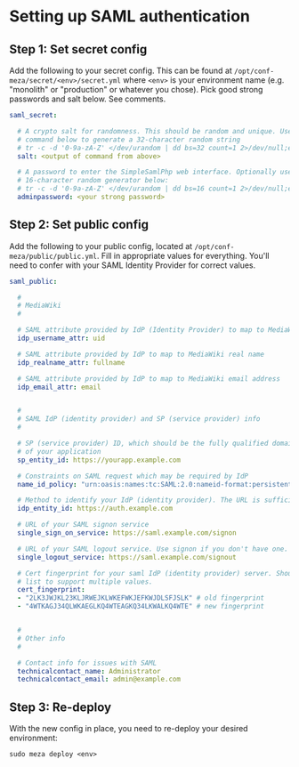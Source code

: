Setting up SAML authentication
==============================

## Step 1: Set secret config

Add the following to your secret config. This can be found at `/opt/conf-meza/secret/<env>/secret.yml` where `<env>` is your environment name (e.g. "monolith" or "production" or whatever you chose). Pick good strong passwords and salt below. See comments.

```yaml
saml_secret:

  # A crypto salt for randomness. This should be random and unique. Use the
  # command below to generate a 32-character random string
  # tr -c -d '0-9a-zA-Z' </dev/urandom | dd bs=32 count=1 2>/dev/null;echo
  salt: <output of command from above>

  # A password to enter the SimpleSamlPhp web interface. Optionally use the
  # 16-character random generator below:
  # tr -c -d '0-9a-zA-Z' </dev/urandom | dd bs=16 count=1 2>/dev/null;echo
  adminpassword: <your strong password>
```

## Step 2: Set public config

Add the following to your public config, located at `/opt/conf-meza/public/public.yml`. Fill in appropriate values for everything. You'll need to confer with your SAML Identity Provider for correct values.

```yaml
saml_public:

  #
  # MediaWiki
  #

  # SAML attribute provided by IdP (Identity Provider) to map to MediaWiki username
  idp_username_attr: uid

  # SAML attribute provided by IdP to map to MediaWiki real name
  idp_realname_attr: fullname

  # SAML attribute provided by IdP to map to MediaWiki email address
  idp_email_attr: email


  #
  # SAML IdP (identity provider) and SP (service provider) info
  #

  # SP (service provider) ID, which should be the fully qualified domain name
  # of your application
  sp_entity_id: https://yourapp.example.com

  # Constraints on SAML request which may be required by IdP
  name_id_policy: "urn:oasis:names:tc:SAML:2.0:nameid-format:persistent"

  # Method to identify your IdP (identity provider). The URL is sufficient
  idp_entity_id: https://auth.example.com

  # URL of your SAML signon service
  single_sign_on_service: https://saml.example.com/signon

  # URL of your SAML logout service. Use signon if you don't have one.
  single_logout_service: https://saml.example.com/signout

  # Cert fingerprint for your saml IdP (identity provider) server. Should be a
  # list to support multiple values.
  cert_fingerprint:
  - "2LK3JWJKL23KLJRWEJKLWKEFWKJEFKWJDLSFJSLK" # old fingerprint
  - "4WTKAGJ34QLWKAEGLKQ4WTEAGKQ34LKWALKQ4WTE" # new fingerprint


  #
  # Other info
  #

  # Contact info for issues with SAML
  technicalcontact_name: Administrator
  technicalcontact_email: admin@example.com
```

## Step 3: Re-deploy

With the new config in place, you need to re-deploy your desired environment:

```
sudo meza deploy <env>
```
